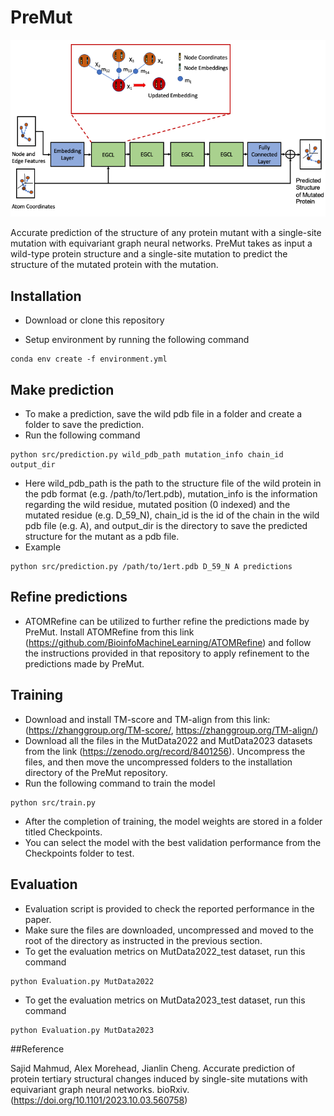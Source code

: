 # PreMut
<p align="center">
  <img src="model.png" width="750" title="hover text">
</p>
Accurate prediction of the structure of any protein mutant with a single-site mutation with equivariant graph neural networks. PreMut takes as input a wild-type protein structure and a single-site mutation to predict the structure of the mutated protein with the mutation. 

## Installation
* Download or clone this repository

* Setup environment by running the following command
```
conda env create -f environment.yml
```

## Make prediction

* To make a prediction, save the wild pdb file in a folder and create a folder to save the prediction.
* Run the following command
```
python src/prediction.py wild_pdb_path mutation_info chain_id output_dir
```
* Here wild_pdb_path is the path to the structure file of the wild protein in the pdb format (e.g. /path/to/1ert.pdb), mutation_info is the information regarding the wild residue, mutated position (0 indexed) and the mutated residue (e.g. D_59_N), chain_id is the id of the chain in the wild pdb file (e.g. A), and output_dir is the directory to save the predicted structure for the mutant as a pdb file.
* Example
```
python src/prediction.py /path/to/1ert.pdb D_59_N A predictions
```

## Refine predictions
* ATOMRefine can be utilized to further refine the predictions made by PreMut. Install ATOMRefine from this link (https://github.com/BioinfoMachineLearning/ATOMRefine) and follow the instructions provided in that repository to apply refinement to the predictions made by PreMut.

## Training
* Download and install TM-score and TM-align from this link: (https://zhanggroup.org/TM-score/, https://zhanggroup.org/TM-align/)
* Download all the files in the MutData2022 and MutData2023 datasets from the link (https://zenodo.org/record/8401256). Uncompress the files, and then move the uncompressed folders to the installation directory of the PreMut repository.
* Run the following command to train the model
```
python src/train.py

```
* After the completion of training, the model weights are stored in a folder titled Checkpoints.
* You can select the model with the best validation performance from the Checkpoints folder to test.
  
## Evaluation
* Evaluation script is provided to check the reported performance in the paper.
* Make sure the files are downloaded, uncompressed and moved to the root of the directory as instructed in the previous section.
* To get the evaluation metrics on MutData2022_test dataset, run this command
```
python Evaluation.py MutData2022
```
* To get the evaluation metrics on MutData2023_test dataset, run this command
```
python Evaluation.py MutData2023
```
##Reference

Sajid Mahmud, Alex Morehead,  Jianlin Cheng. Accurate prediction of protein tertiary structural changes induced by single-site mutations with equivariant graph neural networks. bioRxiv. (https://doi.org/10.1101/2023.10.03.560758)


